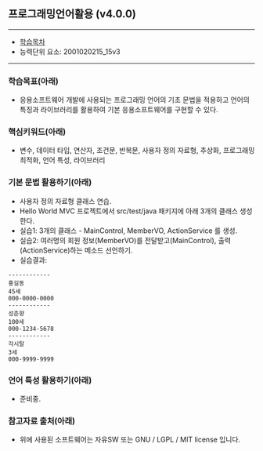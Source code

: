 ## 프로그래밍언어활용 (v4.0.0)
 
---

- [학습목차](https://github.com/miniplugin/human)
- 능력단위 요소: 2001020215_15v3

---

### 학습목표(아래)

- 응용소프트웨어 개발에 사용되는 프로그래밍 언어의 기초 문법을 적용하고 언어의 특징과 라이브러리를 활용하여 기본 응용소프트웨어를 구현할 수 있다.

### 핵심키워드(아래)

- 변수, 데이터 타입, 연산자, 조건문, 반복문, 사용자 정의 자료형, 추상화, 프로그래밍 최적화, 언어 특성, 라이브러리

### 기본 문법 활용하기(아래)

- 사용자 정의 자료형 클래스 연습.
- Hello World MVC 프로젝트에서 src/test/java 패키지에 아래 3개의 클래스 생성한다.
- 실습1: 3개의 클래스 - MainControl,  MemberVO, ActionService 를 생성.
- 실습2: 여러명의 회원 정보(MemberVO)를 전달받고(MainControl), 출력(ActionService)하는 메소드 선언하기.
- 실습결과: 

```
------------
홍길동
45세
000-0000-0000
------------
성춘향
100세
000-1234-5678
------------
각시탈
3세
000-9999-9999
```

### 언어 특성 활용하기(아래)

- 준비중.

### 참고자료 출처(아래)

- 위에 사용된 소프트웨어는 자유SW 또는 GNU / LGPL / MIT license 입니다.